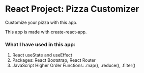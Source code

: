 # React Project: Pizza Customizer 

Customize your pizza with this app. 

This app is made with create-react-app. 

### What I have used in this app:

1. React useState  and useEffect
2. Packages: React Bootstrap, React Router
3. JavaScript Higher Order Functions: .map(), .reduce(), .filter()


